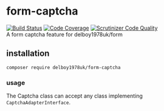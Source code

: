 # form-captcha
[![Build Status](https://travis-ci.org/delboy1978uk/form-captcha.png?branch=master)](https://travis-ci.org/delboy1978uk/form-captcha) [![Code Coverage](https://scrutinizer-ci.com/g/delboy1978uk/form-captcha/badges/coverage.png?b=master)](https://scrutinizer-ci.com/g/delboy1978uk/form-captcha/?branch=master) [![Scrutinizer Code Quality](https://scrutinizer-ci.com/g/delboy1978uk/form-captcha/badges/quality-score.png?b=master)](https://scrutinizer-ci.com/g/delboy1978uk/form-captcha/?branch=master) <br />
A form captcha feature for delboy1978uk/form
## installation
```
composer require delboy1978uk/form-captcha
```
### usage
The Captcha class can accept any class implementing `CaptchaAdapterInterface`.
